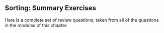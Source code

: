 
## Sorting: Summary Exercises

Here is a complete set of review questions, taken from all of the
questions in the modules of this chapter.

<avembed id="SortChapterSumm" src="Sorting/SortChapterSumm.html" type="ka" name="Sorting Chapter Summary Exercise"/>
